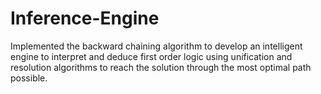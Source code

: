 # Inference-Engine
Implemented the backward chaining algorithm to develop an intelligent engine to interpret and deduce first order logic using unification and resolution algorithms to reach the solution through the most optimal path possible.

